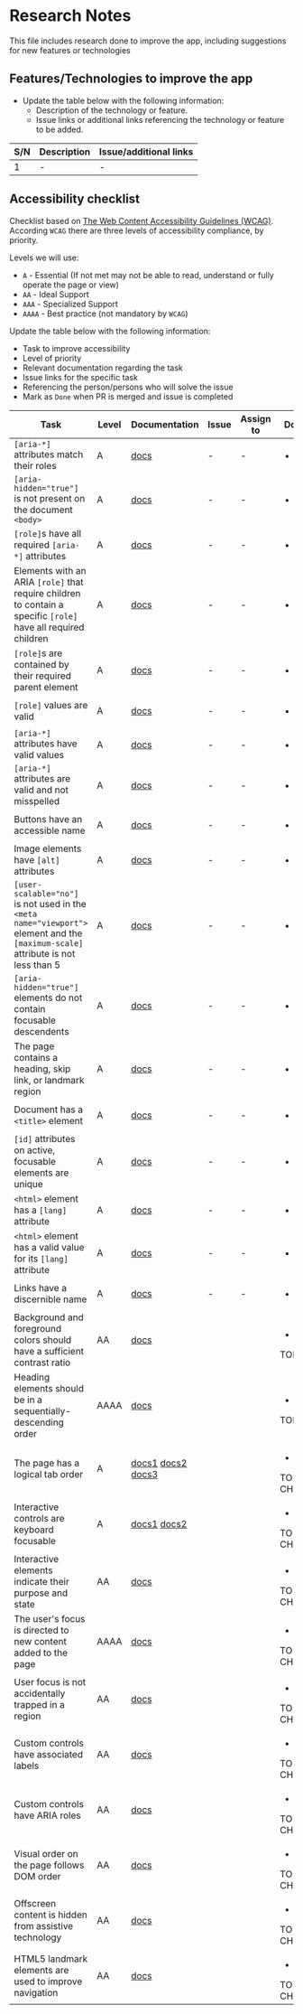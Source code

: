 # Research Notes

This file includes research done to improve the app, including suggestions for new features or technologies

## Features/Technologies to improve the app

- Update the table below  with the following information:
  - Description of the technology or feature.
  - Issue links or additional links referencing the technology or feature to be added.

| S/N         | Description |   Issue/additional links |
| ----------- | ----------- |  --------                |
|    1        | -           |  -                       |

## Accessibility checklist

Checklist based on [The Web Content Accessibility Guidelines (WCAG)](https://www.w3.org/WAI/standards-guidelines/wcag/).
According `WCAG` there are three levels of accessibility compliance, by priority.

Levels we will use:

- `A` - Essential (If not met may not be able to read, understand or fully operate the page or view)
- `AA` - Ideal Support
- `AAA` - Specialized Support
- `AAAA` - Best practice (not mandatory by `WCAG`)

Update the table below with the following information:

- Task to improve accessibility
- Level of priority
- Relevant documentation regarding the task
- Issue links for the specific task
- Referencing the person/persons who will solve the issue
- Mark as `Done` when PR is merged and issue is completed

| Task        | Level       | Documentation | Issue       | Assign to  | Done       |
| ----------- | --------    | --------      | --------    | --------   | --------   |
| `[aria-*]` attributes match their roles | A | [docs](https://dequeuniversity.com/rules/axe/4.4/aria-allowed-attr?utm_source=lighthouse&utm_medium=lr) | - | - | <ul><li>[X]</li></ul> |
| `[aria-hidden="true"]` is not present on the document `<body>` | A | [docs](https://dequeuniversity.com/rules/axe/4.4/aria-hidden-body?utm_source=lighthouse&utm_medium=lr) | - | - | <ul><li>[X]</li></ul> |
| `[role]`s have all required `[aria-*]` attributes | A | [docs](https://dequeuniversity.com/rules/axe/4.4/aria-required-attr?utm_source=lighthouse&utm_medium=lr) | - | - | <ul><li>[X]</li></ul> |
| Elements with an ARIA `[role]` that require children to contain a specific `[role]` have all required children | A | [docs](https://dequeuniversity.com/rules/axe/4.4/aria-required-children?utm_source=lighthouse&utm_medium=lr) | - | - | <ul><li>[X]</li></ul> |
| `[role]`s are contained by their required parent element | A | [docs](https://dequeuniversity.com/rules/axe/4.4/aria-required-parent?utm_source=lighthouse&utm_medium=lr) | - | - | <ul><li>[X]</li></ul> |
| `[role]` values are valid | A | [docs](https://dequeuniversity.com/rules/axe/4.4/aria-roles?utm_source=lighthouse&utm_medium=lr) | - | - | <ul><li>[X]</li></ul> |
| `[aria-*]` attributes have valid values | A | [docs](https://dequeuniversity.com/rules/axe/4.4/aria-valid-attr-value?utm_source=lighthouse&utm_medium=lr) | - | - | <ul><li>[X]</li></ul> |
| `[aria-*]` attributes are valid and not misspelled | A | [docs](https://dequeuniversity.com/rules/axe/4.4/aria-valid-attr?utm_source=lighthouse&utm_medium=lr) | - | - | <ul><li>[X]</li></ul> |
| Buttons have an accessible name | A | [docs](https://dequeuniversity.com/rules/axe/4.4/button-name?utm_source=lighthouse&utm_medium=lr) | - | - | <ul><li>[X]</li></ul> |
| Image elements have `[alt]` attributes | A | [docs](https://dequeuniversity.com/rules/axe/4.4/image-alt?utm_source=lighthouse&utm_medium=lr) | - | - | <ul><li>[X]</li></ul> |
| `[user-scalable="no"]` is not used in the `<meta name="viewport">` element and the `[maximum-scale]` attribute is not less than 5 | A | [docs](https://dequeuniversity.com/rules/axe/4.4/meta-viewport?utm_source=lighthouse&utm_medium=lr) | - | - | <ul><li>[X]</li></ul> |
| `[aria-hidden="true"]` elements do not contain focusable descendents | A | [docs](https://dequeuniversity.com/rules/axe/4.4/aria-hidden-focus?utm_source=lighthouse&utm_medium=lr) | - | - | <ul><li>[X]</li></ul> |
| The page contains a heading, skip link, or landmark region | A | [docs](https://dequeuniversity.com/rules/axe/4.4/bypass?utm_source=lighthouse&utm_medium=lr) | - | - | <ul><li>[X]</li></ul> |
| Document has a `<title>` element | A | [docs](https://dequeuniversity.com/rules/axe/4.4/document-title?utm_source=lighthouse&utm_medium=lr) | - | - | <ul><li>[X]</li></ul> |
| `[id]` attributes on active, focusable elements are unique | A | [docs](https://dequeuniversity.com/rules/axe/4.4/duplicate-id-active?utm_source=lighthouse&utm_medium=lr) | - | - | <ul><li>[X]</li></ul> |
| `<html>` element has a `[lang]` attribute | A | [docs](https://dequeuniversity.com/rules/axe/4.4/html-has-lang?utm_source=lighthouse&utm_medium=lr) | - | - | <ul><li>[X]</li></ul> |
| `<html>` element has a valid value for its `[lang]` attribute | A | [docs](https://dequeuniversity.com/rules/axe/4.4/html-lang-valid?utm_source=lighthouse&utm_medium=lr) | - | - | <ul><li>[X]</li></ul> |
| Links have a discernible name | A | [docs](https://dequeuniversity.com/rules/axe/4.4/link-name?utm_source=lighthouse&utm_medium=lr) | - | - | <ul><li>[X]</li></ul> |
| Background and foreground colors should have a sufficient contrast ratio | AA | [docs](https://dequeuniversity.com/rules/axe/4.4/color-contrast?utm_source=lighthouse&utm_medium=lr) |  |  | <ul><li>[ ]</li></ul> TODO |
| Heading elements should be in a sequentially-descending order | AAAA | [docs](https://dequeuniversity.com/rules/axe/4.4/heading-order?utm_source=lighthouse&utm_medium=lr) |  |  | <ul><li>[ ]</li></ul> TODO |
| The page has a logical tab order | A | [docs1](https://developer.chrome.com/docs/lighthouse/accessibility/logical-tab-order/?utm_source=lighthouse&utm_medium=lr) [docs2](https://www.w3.org/WAI/WCAG21/quickref/#keyboard-accessible) [docs3](https://www.csun.edu/universal-design-center/web-accessibility-criteria-tab-order#WC) |  |  | <ul><li>[ ]</li></ul> TO CHECK |
| Interactive controls are keyboard focusable | A | [docs1](https://developer.chrome.com/docs/lighthouse/accessibility/focusable-controls/?utm_source=lighthouse&utm_medium=lr) [docs2](https://www.w3.org/WAI/WCAG21/quickref/#keyboard-accessible) |  |  | <ul><li>[ ]</li></ul> TO CHECK |
| Interactive elements indicate their purpose and state | AA | [docs](https://developer.chrome.com/docs/lighthouse/accessibility/interactive-element-affordance/?utm_source=lighthouse&utm_medium=lr) |  |  | <ul><li>[ ]</li></ul> TO CHECK |
| The user's focus is directed to new content added to the page | AAAA | [docs](https://developer.chrome.com/docs/lighthouse/accessibility/managed-focus/?utm_source=lighthouse&utm_medium=lr) |  |  | <ul><li>[ ]</li></ul> TO CHECK |
| User focus is not accidentally trapped in a region | AA | [docs](https://developer.chrome.com/docs/lighthouse/accessibility/focus-traps/?utm_source=lighthouse&utm_medium=lr) |  |  | <ul><li>[ ]</li></ul> TO CHECK |
| Custom controls have associated labels | AA | [docs](https://developer.chrome.com/docs/lighthouse/accessibility/custom-controls-labels/?utm_source=lighthouse&utm_medium=lr) |  |  | <ul><li>[ ]</li></ul> TO CHECK |
| Custom controls have ARIA roles | AA | [docs](https://developer.chrome.com/docs/lighthouse/accessibility/custom-control-roles/?utm_source=lighthouse&utm_medium=lr) |  |  | <ul><li>[ ]</li></ul> TO CHECK |
| Visual order on the page follows DOM order | AA | [docs](https://developer.chrome.com/docs/lighthouse/accessibility/visual-order-follows-dom/?utm_source=lighthouse&utm_medium=lr) |  |  | <ul><li>[ ]</li></ul> TO CHECK |
| Offscreen content is hidden from assistive technology | AA | [docs](https://developer.chrome.com/docs/lighthouse/accessibility/offscreen-content-hidden/?utm_source=lighthouse&utm_medium=lr) |  |  | <ul><li>[ ]</li></ul> TO CHECK |
| HTML5 landmark elements are used to improve navigation | AA | [docs](https://developer.chrome.com/docs/lighthouse/accessibility/use-landmarks/?utm_source=lighthouse&utm_medium=lr) |  |  | <ul><li>[ ]</li></ul> TO CHECK |
